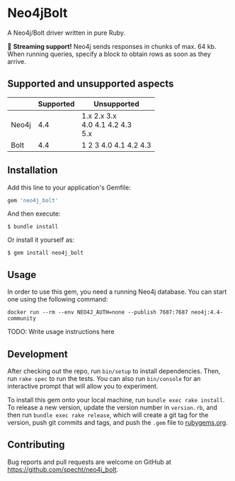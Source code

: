 # Neo4jBolt

A Neo4j/Bolt driver written in pure Ruby.

🚀 **Streaming support!** Neo4j sends responses in chunks of max. 64 kb. When running queries, specify a block to obtain rows as soon as they arrive.

## Supported and unsupported aspects

|  | Supported | Unsupported |
|-|-|-
| Neo4j | 4.4 | 1.x 2.x 3.x <br /> 4.0 4.1 4.2 4.3 <br /> 5.x |
| Bolt | 4.4 | 1 2 3 4.0 4.1 4.2 4.3 |


## Installation

Add this line to your application's Gemfile:

```ruby
gem 'neo4j_bolt'
```

And then execute:

    $ bundle install

Or install it yourself as:

    $ gem install neo4j_bolt

## Usage

In order to use this gem, you need a running Neo4j database. You can start one using the following command:

```
docker run --rm --env NEO4J_AUTH=none --publish 7687:7687 neo4j:4.4-community
```

TODO: Write usage instructions here

## Development

After checking out the repo, run `bin/setup` to install dependencies. Then, run `rake spec` to run the tests. You can also run `bin/console` for an interactive prompt that will allow you to experiment.

To install this gem onto your local machine, run `bundle exec rake install`. To release a new version, update the version number in `version.rb`, and then run `bundle exec rake release`, which will create a git tag for the version, push git commits and tags, and push the `.gem` file to [rubygems.org](https://rubygems.org).

## Contributing

Bug reports and pull requests are welcome on GitHub at https://github.com/specht/neo4j_bolt.


